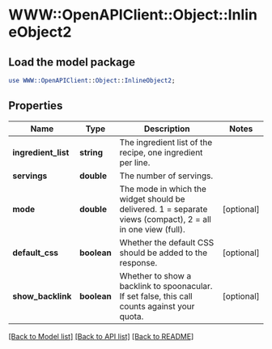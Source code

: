 # WWW::OpenAPIClient::Object::InlineObject2

## Load the model package
```perl
use WWW::OpenAPIClient::Object::InlineObject2;
```

## Properties
Name | Type | Description | Notes
------------ | ------------- | ------------- | -------------
**ingredient_list** | **string** | The ingredient list of the recipe, one ingredient per line. | 
**servings** | **double** | The number of servings. | 
**mode** | **double** | The mode in which the widget should be delivered. 1 &#x3D; separate views (compact), 2 &#x3D; all in one view (full). | [optional] 
**default_css** | **boolean** | Whether the default CSS should be added to the response. | [optional] 
**show_backlink** | **boolean** | Whether to show a backlink to spoonacular. If set false, this call counts against your quota. | [optional] 

[[Back to Model list]](../README.md#documentation-for-models) [[Back to API list]](../README.md#documentation-for-api-endpoints) [[Back to README]](../README.md)


